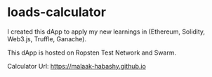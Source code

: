 # loads-calculator

I created this dApp to apply my new learnings in (Ethereum, Solidity, Web3.js, Truffle, Ganache). 

This dApp is hosted on Ropsten Test Network and Swarm.

Calculator Url: https://malaak-habashy.github.io

